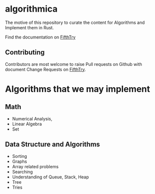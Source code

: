 # algorithmica
The motive of this repository to curate the content for Algorithms and Implement them in Rust.

Find the documentation on [FifthTry](https://www.fifthtry.com/abrar/rust-algorithms/)

## Contributing

Contributors are most welcome to raise Pull requests on Github with document Change Requests on [FifthTry](https://www.fifthtry.com/abrar/rust-algorithms/). 

# Algorithms that we may implement

## Math
- Numerical Analysis, 
- Linear Algebra 
- Set

## Data Structure and Algorithms 
- Sorting 
- Graphs 
- Array related problems 
- Searching
- Understanding of Queue, Stack, Heap
- Tree
- Tries
